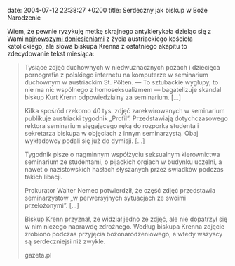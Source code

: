 date: 2004-07-12 22:38:27 +0200
title: Serdeczny jak biskup w Boże Narodzenie

Wiem, że pewnie ryzykuję metkę skrajnego antyklerykała dzieląc się z Wami [najnowszymi doniesieniami](http://wiadomosci.gazeta.pl/wiadomosci/1,53600,2176601.html 'gazeta.pl: Nowy skandal w austriackim Kościele katolickim') z życia austriackiego kościoła katolickiego, ale słowa biskupa Krenna z ostatniego akapitu to zdecydowanie tekst miesiąca:

> Tysiące zdjęć duchownych w niedwuznacznych pozach i dziecięca pornografia z polskiego internetu na komputerze w seminarium duchownym w austriackim St. Pölten. — To sztubackie wygłupy, to nie ma nic wspólnego z homoseksualizmem — bagatelizuje skandal biskup Kurt Krenn odpowiedzialny za seminarium. […]
>
> Kilka spośród rzekomo 40 tys. zdjęć zarekwirowanych w seminarium publikuje austriacki tygodnik „Profil”. Przedstawiają dotychczasowego rektora seminarium sięgającego ręką do rozporka studenta i sekretarza biskupa w objęciach z innym seminarzystą. Obaj wykładowcy podali się już do dymisji. […]
>
> Tygodnik pisze o nagminnym współżyciu seksualnym kierownictwa seminarium ze studentami, o pijackich orgiach w budynku uczelni, a nawet o nazistowskich hasłach słyszanych przez świadków podczas takich libacji.
>
> Prokurator Walter Nemec potwierdził, że część zdjęć przedstawia seminarzystów „w perwersyjnych sytuacjach ze swoimi przełożonymi”. […]
>
> Biskup Krenn przyznał, że widział jedno ze zdjęć, ale nie dopatrzył się w nim niczego naprawdę zdrożnego. Według biskupa Krenna zdjęcie zrobiono podczas przyjęcia bożonarodzeniowego, a wtedy wszyscy są serdeczniejsi niż zwykle.
>
> gazeta.pl
